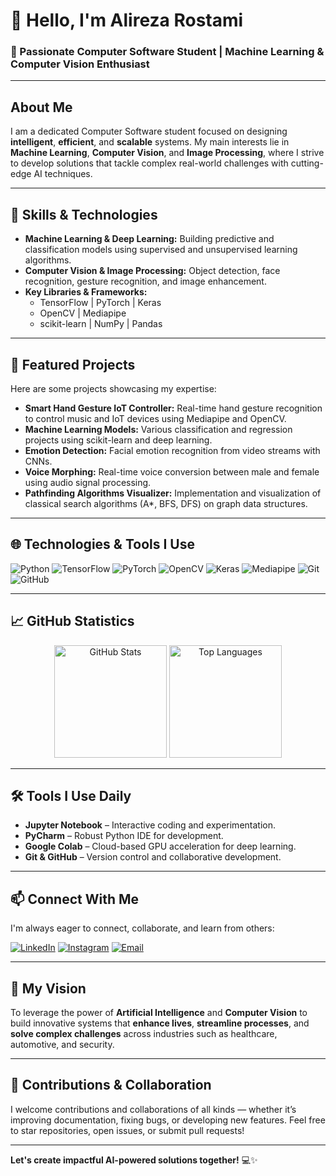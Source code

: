 # 👋 Hello, I'm Alireza Rostami

### 🚀 Passionate Computer Software Student | Machine Learning & Computer Vision Enthusiast

---

## About Me

I am a dedicated Computer Software student focused on designing **intelligent**, **efficient**, and **scalable** systems. My main interests lie in **Machine Learning**, **Computer Vision**, and **Image Processing**, where I strive to develop solutions that tackle complex real-world challenges with cutting-edge AI techniques.

---

## 🧰 Skills & Technologies

- **Machine Learning & Deep Learning:** Building predictive and classification models using supervised and unsupervised learning algorithms.
- **Computer Vision & Image Processing:** Object detection, face recognition, gesture recognition, and image enhancement.
- **Key Libraries & Frameworks:**
  - TensorFlow | PyTorch | Keras
  - OpenCV | Mediapipe
  - scikit-learn | NumPy | Pandas

---

## 💼 Featured Projects

Here are some projects showcasing my expertise:

- **Smart Hand Gesture IoT Controller:** Real-time hand gesture recognition to control music and IoT devices using Mediapipe and OpenCV.
- **Machine Learning Models:** Various classification and regression projects using scikit-learn and deep learning.
- **Emotion Detection:** Facial emotion recognition from video streams with CNNs.
- **Voice Morphing:** Real-time voice conversion between male and female using audio signal processing.
- **Pathfinding Algorithms Visualizer:** Implementation and visualization of classical search algorithms (A*, BFS, DFS) on graph data structures.

---

## 🌐 Technologies & Tools I Use

![Python](https://img.shields.io/badge/Python-3776AB?style=for-the-badge&logo=python&logoColor=white)
![TensorFlow](https://img.shields.io/badge/TensorFlow-FF6F00?style=for-the-badge&logo=tensorflow&logoColor=white)
![PyTorch](https://img.shields.io/badge/PyTorch-EE4C2C?style=for-the-badge&logo=pytorch&logoColor=white)
![OpenCV](https://img.shields.io/badge/OpenCV-5C3EE8?style=for-the-badge&logo=opencv&logoColor=white)
![Keras](https://img.shields.io/badge/Keras-D00000?style=for-the-badge&logo=keras&logoColor=white)
![Mediapipe](https://img.shields.io/badge/Mediapipe-FF4F5A?style=for-the-badge&logo=google&logoColor=white)
![Git](https://img.shields.io/badge/Git-F05032?style=for-the-badge&logo=git&logoColor=white)
![GitHub](https://img.shields.io/badge/GitHub-181717?style=for-the-badge&logo=github&logoColor=white)

---

## 📈 GitHub Statistics

<div align="center">
  <img src="https://github-readme-stats.vercel.app/api?username=Alireza-R-9&show_icons=true&theme=radical&count_private=true&hide_title=true" alt="GitHub Stats" height="180" />
  <img src="https://github-readme-stats.vercel.app/api/top-langs/?username=Alireza-R-9&layout=compact&theme=radical&hide_title=true" alt="Top Languages" height="180" />
</div>

---

## 🛠 Tools I Use Daily

- **Jupyter Notebook** – Interactive coding and experimentation.
- **PyCharm** – Robust Python IDE for development.
- **Google Colab** – Cloud-based GPU acceleration for deep learning.
- **Git & GitHub** – Version control and collaborative development.

---

## 📫 Connect With Me

I'm always eager to connect, collaborate, and learn from others:

[![LinkedIn](https://img.shields.io/badge/LinkedIn-0A66C2?style=for-the-badge&logo=linkedin&logoColor=white)](https://www.linkedin.com/in/alireza-rostami-28351430b)
[![Instagram](https://img.shields.io/badge/Instagram-E4405F?style=for-the-badge&logo=instagram&logoColor=white)](https://www.instagram.com/alireza_.r9/)
[![Email](https://img.shields.io/badge/Email-D14836?style=for-the-badge&logo=gmail&logoColor=white)](mailto:alireza.r9@example.com)

---

## 🎯 My Vision

To leverage the power of **Artificial Intelligence** and **Computer Vision** to build innovative systems that **enhance lives**, **streamline processes**, and **solve complex challenges** across industries such as healthcare, automotive, and security.

---

## 🤝 Contributions & Collaboration

I welcome contributions and collaborations of all kinds — whether it’s improving documentation, fixing bugs, or developing new features. Feel free to star repositories, open issues, or submit pull requests!

---

**Let's create impactful AI-powered solutions together!** 💻✨
